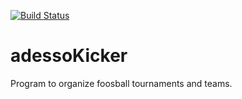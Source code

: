 [![Build Status](https://travis-ci.org/adessoAG/adessoKicker.svg?branch=master)](https://travis-ci.com/adessoAG/adessoKicker)

# adessoKicker
Program to organize foosball tournaments and teams.
